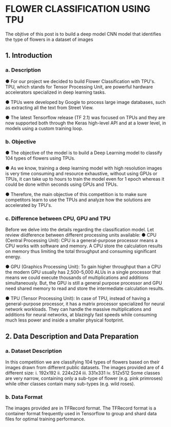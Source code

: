 # FLOWER CLASSIFICATION USING TPU
The objtive of this post is to build a deep model CNN model that identifies the type of flowers in a dataset of images

## 1.	Introduction
### a.	Description
●	For our project we decided to build Flower Classification with TPU's. TPU, which stands for Tensor Processing Unit, are powerful hardware accelerators specialized in deep learning tasks.

●	TPUs were developed by Google to process large image databases, such as extracting all the text from Street View.

●	The latest Tensorflow release (TF 2.1) was focused on TPUs and they are now supported both through the Keras high-level API and at a lower level, in models using a custom training loop.

### b.	Objective

●	The objective of the model is to build a Deep Learning model to classify 104 types of flowers using TPUs. 

●	As we know, training a deep learning model with high resolution images is very time consuming and resource exhaustive, without using GPUs or TPUs, it can take up to hours to train the model even for 1 epoch whereas it could be done within seconds using GPUs and TPUs.

●	Therefore, the main objective of this competition is to make sure competitors learn to use the TPUs and analyze how the solutions are accelerated by TPU's.

### c.	Difference between CPU, GPU and TPU
Before we delve into the details regarding the classification model. Let review diidference between different processing units available:
●	CPU (Central Processing Unit):  CPU is a general-purpose processor means a CPU works with software and memory. A CPU store the calculation results on memory thus limiting the total throughput and consuming significant energy.

●	GPU (Graphics Processing Unit): To gain higher throughput than a CPU the modern GPU usually has 2,500–5,000 ALUs in a single processor that means we could execute thousands of multiplications and additions simultaneously. But, the GPU is still a general purpose processor and GPU need shared memory to read and store the intermediate calculation results.

●	TPU (Tensor Processing Unit): In case of TPU, instead of having a general-purpose processor, it has a matrix processor specialized for neural network workloads. They can handle the massive multiplications and additions for neural networks, at blazingly fast speeds while consuming much less power and inside a smaller physical footprint.


## 2.	Data Description and Data Preparation
### a.	Dataset Description
In this competition we are classifying 104 types of flowers based on their images drawn from different public datasets. The images provided are of 4 different size:
i.	192x192
ii.	224x224
iii.	331x331
iv.	512x512
Some classes are very narrow, containing only a sub-type of flower (e.g. pink primroses) while other classes contain many sub-types (e.g. wild roses).

### b.	Data Format
The images provided are in TFRecord format. The TFRecord format is a container format frequently used in Tensorflow to group and shard data files for optimal training performance.
